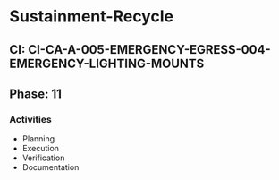 # Sustainment-Recycle

## CI: CI-CA-A-005-EMERGENCY-EGRESS-004-EMERGENCY-LIGHTING-MOUNTS
## Phase: 11

### Activities
- Planning
- Execution
- Verification
- Documentation
